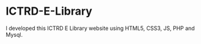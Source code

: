 # ICTRD-E-Library
I developed this ICTRD E Library  website using HTML5, CSS3, JS,  PHP and Mysql. 
